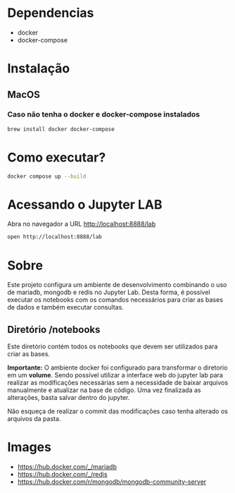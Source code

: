 # Dependencias

- docker
- docker-compose

# Instalação

## MacOS

### Caso não tenha o docker e docker-compose instalados
```sh
brew install docker docker-compose
```

# Como executar?

```sh
docker compose up --build
```

# Acessando o Jupyter LAB

Abra no navegador a URL [http://localhost:8888/lab](http://localhost:8888/lab)

```sh
open http://localhost:8888/lab
```

# Sobre

Este projeto configura um ambiente de desenvolvimento combinando o uso de mariadb, mongodb e redis no Jupyter Lab. Desta forma, é possível executar os notebooks com os comandos necessários para criar as bases de dados e também executar consultas.

## Diretório /notebooks

Este diretório contém todos os notebooks que devem ser utilizados para criar as bases.

**Importante:** O ambiente docker foi configurado para transformar o diretorio em um **volume**. Sendo possível utilizar a interface web do jupyter lab para realizar as modificações necessárias sem a necessidade de baixar arquivos manualmente e atualizar na base de código. Uma vez finalizada as alterações, basta salvar dentro do jupyter.

Não esqueça de realizar o commit das modificações caso tenha alterado os arquivos da pasta.

# Images
- https://hub.docker.com/_/mariadb
- https://hub.docker.com/_/redis
- https://hub.docker.com/r/mongodb/mongodb-community-server